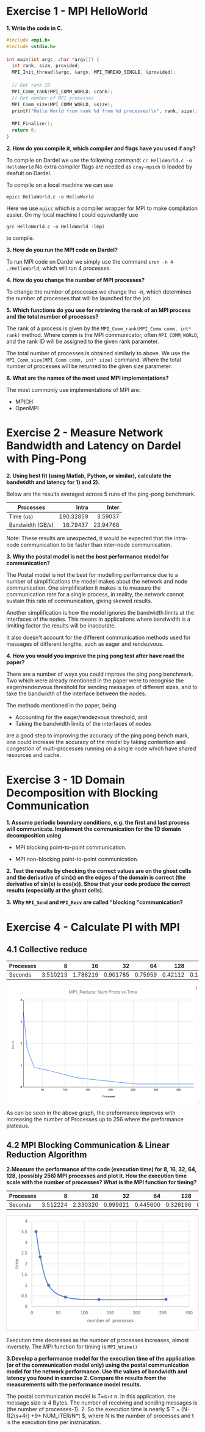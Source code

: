 # Exercise 1 - MPI HelloWorld

**1. Write the code in C.**

```c
#include <mpi.h>
#include <stdio.h>

int main(int argc, char *argv[]) {
  int rank, size, provided;
  MPI_Init_thread(&argc, &argv, MPI_THREAD_SINGLE, &provided);

  // Get rank ID
  MPI_Comm_rank(MPI_COMM_WORLD, &rank);
  // Get number of MPI processes
  MPI_Comm_size(MPI_COMM_WORLD, &size);
  printf("Hello World from rank %d from %d processes!\n", rank, size);

  MPI_Finalize();
  return 0;
}
```

**2. How do you compile it, which compiler and flags have you used if any?** 

To compile on Dardel we use the following command: `cc HelloWorld.c -o HelloWorld`
No extra compiler flags are needed as `cray-mpich` is loaded by deafult on Dardel.

To compile on a local machine we can use 

```
mpicc HelloWorld.c -o HelloWorld
```

Here we use `mpicc` which is a compiler wrapper for MPI to make compilation easier. 
On my local machine I could equivelantly use 

```
gcc HelloWorld.c -o HelloWorld -lmpi
```

to compile.

**3. How do you run the MPI code on Dardel?**

To run MPI code on Dardel we simply use the command `srun -n 4 ./HelloWorld`, which 
will run 4 processes.

**4. How do you change the number of MPI processes?**

To change the number of processes we change the -n, which determines the number of 
processes that will be launched for the job. 

**5. Which functions do you use for retrieving the rank of an MPI process and the total number of processes?**

The rank of a process is given by the `MPI_Comm_rank(MPI_Comm comm, int* rank)` method.
Where comm is the MPI communicator, often `MPI_COMM_WORLD`, and the rank ID will be assigned 
to the given rank parameter. 

The total number of processes is obtained similarly to above. We use the 
`MPI_Comm_size(MPI_Comm comm, int* size)` command. Where the total number of processes will be returned to the 
given size parameter. 

**6. What are the names of the most used MPI implementations?**

The most commonly use implementations of MPI are:

- MPICH 
- OpenMPI

# Exercise 2 - Measure Network Bandwidth and Latency on Dardel with Ping-Pong

**2. Using best fit (using Matlab, Python, or similar), calculate the bandwidth and latency for 1) and 2).**

Below are the results averaged across 5 runs of the ping-pong benchmark.  

| Processes |Intra           |Inter |
|----------|----------------:|-----:|
|Time (us)      |  190.32859 | 3.59037 |
|Bandwidth  (GB/s) | 16.79437 | 23.94768 |

<!--Bandwidth of intra-communication:   16.7943784650487 GB/s \-->
<!--Latency of intra-communication:     190.32859586752318 us-->

<!--Bandwidth of inter-communication:   23.94768412896673 GB/s \-->
<!--Latency of inter-communication:     3.5903784765432594 us-->

Note: These results are unexpected, it would be expected that the intra-node 
communication to be faster than inter-node communication. 

**3. Why the postal model is not the best performance model for communication?**
    
<!--The postal model makes a number of simplifications which introduce inaccuracies, -->
<!--such simplifications are that it measures the communication rate for a single -->
<!--process, where in reality a network cannot sustain this rate. It ignores the interface-->
<!--between nodes, as well as some other network considerations such as contention and topology. -->
<!--Postal doesn't account for the different methods MPI implements for sending messages of -->
<!--different sizes. -->

The Postal model is not the best for modelling performance due to a number of 
simplifications the model makes about the network and node communication. One 
simplification it makes is to measure the communication rate for a single process, 
in reality, the network cannot sustain this rate of communication, giving skewed 
results. 

Another simplification is how the model ignores the bandwidth limits at the interfaces 
of the nodes. This means in applications where bandwidth is a limiting factor 
the results will be inaccurate.

It also doesn't account for the different communication methods used for 
messages of different lengths, such as eager and rendezvous. 

**4. How you would you improve the ping pong test after have read the paper?**

There are a number of ways you could improve the ping pong benchmark. 
Two which were already mentioned in the paper were to recognise the eager/rendezvous 
threshold for sending messages of different sizes, and to take the bandwidth of 
the interface between the nodes. 

The methods mentioned in the paper, being

- Accounting for the eager/rendezvous threshold, and 
- Taking the bandwidth limits of the interfaces of nodes 

are a good step to improving the accuracy of the ping pong bench mark, one could
increase the accuracy of the model by taking contention and congestion of multi-processes running on a single node 
which have shared resources and cache.

# Exercise 3 - 1D Domain Decomposition with Blocking Communication

**1. Assume periodic boundary conditions, e.g. the first and last process will communicate. Implement the communication for the 1D domain decomposition using**

* MPI blocking point-to-point communication. 

* MPI non-blocking point-to-point communication. 

**2. Test the results by checking the correct values are on the ghost cells and the derivative of sin(x) on the edges of the domain is correct (the derivative of sin(x) is cos(x)). Show that your code produce the correct results (especially at the ghost cells).**

**3. Why ```MPI_Send``` and ```MPI_Recv``` are called "blocking "communication?**


# Exercise 4 - Calculate PI with MPI

## 4.1 Collective reduce 

| Processes |        8 |       16 |       32 |      64 |     128 |      256 |      384 |
|-----------|---------:|---------:|---------:|--------:|--------:|---------:|---------:|
| Seconds   | 3.510213 | 1.788219 | 0.901785 | 0.75959 | 0.42112 | 0.140007 | 0.142021 |


![graph](task4/mpi_reduce_graph.png)

As can be seen in the above graph, the preformance improves with increasing the number of Processes
up to 256 where the preformance plateaus. 
## 4.2 MPI Blocking Communication & Linear Reduction Algorithm 

**2.Measure the performance of the code (execution time) for 8, 16, 32, 64, 128, (possibly 256) MPI processes and plot it. How the execution time scale with the number of processes? What is the MPI function for timing?**

| Processes |        8 |       16 |       32 |      64 |     128 |      256 |
|-----------|---------:|---------:|---------:|--------:|--------:|---------:|
| Seconds   | 3.512224 | 2.330320 | 0.999621 | 0.445600 | 0.326196 | 0.340048 |


![graph](task4/blocking.png)

Execution time decreases as the number of processes increases, almost inversely.
The MPI function for timing is ```MPI_Wtime()```

**3.Develop a performance model for the execution time of the application (or of the communication model only) using the postal communication model for the network performance. Use the values of bandwidth and latency you found in exercise 2. Compare the results from the measurements with the performance model results.**

The postal communication model is T=s+r n. 
In this application, the message size is 4 Bytes. The number of receiving and sending messages is (the number of processes-1). 2. So the execution time is nearly $ T = (N-1)*2*(s+4r) +9* NUM_ITER/N*t $, where N is the number of processes and t is the execution time per instrucation.

